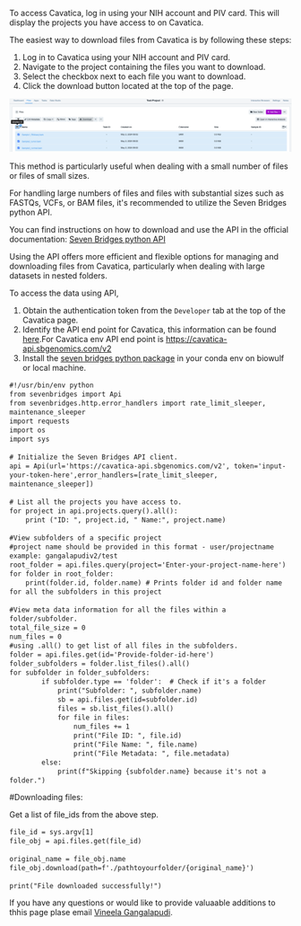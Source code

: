 To access Cavatica, log in using your NIH account and PIV card. This will display the projects you have access to on Cavatica.

The easiest way to download files from Cavatica is by following these steps:

1. Log in to Cavatica using your NIH account and PIV card.
2. Navigate to the project containing the files you want to download.
3. Select the checkbox next to each file you want to download.
4. Click the download button located at the top of the page.

![Image title](../images/Cavatica_web_download.png)

This method is particularly useful when dealing with a small number of files or files of small sizes.

For handling large numbers of files and files with substantial sizes such as FASTQs, VCFs, or BAM files, it's recommended to utilize the Seven Bridges python API.

You can find instructions on how to download and use the API in the official documentation: [Seven Bridges python API](https://sevenbridges-python.readthedocs.io/en/latest/)

Using the API offers more efficient and flexible options for managing and downloading files from Cavatica, particularly when dealing with large datasets in nested folders.

To access the data using API,

1. Obtain the authentication token from the `Developer` tab at the top of the Cavatica page.
2. Identify the API end point for Cavatica, this information can be found [here](https://sevenbridges-python.readthedocs.io/en/latest/quickstart.html#authentication-and-configuration).For Cavatica env API end point is https://cavatica-api.sbgenomics.com/v2
3. Install the [seven bridges python package](https://sevenbridges-python.readthedocs.io/en/latest/installation.html) in your conda env on biowulf or local machine.
   

```
#!/usr/bin/env python
from sevenbridges import Api
from sevenbridges.http.error_handlers import rate_limit_sleeper, maintenance_sleeper
import requests
import os
import sys

# Initialize the Seven Bridges API client.
api = Api(url='https://cavatica-api.sbgenomics.com/v2', token='input-your-token-here',error_handlers=[rate_limit_sleeper, maintenance_sleeper])

# List all the projects you have access to.
for project in api.projects.query().all():
    print ("ID: ", project.id, " Name:", project.name)

#View subfolders of a specific project
#project name should be provided in this format - user/projectname example: gangalapudiv2/test
root_folder = api.files.query(project='Enter-your-project-name-here') 
for folder in root_folder:
    print(folder.id, folder.name) # Prints folder id and folder name for all the subfolders in this project

#View meta data information for all the files within a folder/subfolder.
total_file_size = 0
num_files = 0
#using .all() to get list of all files in the subfolders.
folder = api.files.get(id='Provide-folder-id-here')
folder_subfolders = folder.list_files().all()
for subfolder in folder_subfolders:
        if subfolder.type == 'folder':  # Check if it's a folder
            print("Subfolder: ", subfolder.name)
            sb = api.files.get(id=subfolder.id)
            files = sb.list_files().all()
            for file in files:
                num_files += 1
                print("File ID: ", file.id)
                print("File Name: ", file.name)
                print("File Metadata: ", file.metadata)
        else:
            print(f"Skipping {subfolder.name} because it's not a folder.")

```

#Downloading files:

Get a list of file_ids from the above step. 

```
file_id = sys.argv[1]
file_obj = api.files.get(file_id)

original_name = file_obj.name
file_obj.download(path=f'./pathtoyourfolder/{original_name}')

print("File downloaded successfully!")
```

If you have any questions or would like to provide valuaable additions to thhis page plase email [Vineela Gangalapudi](mailto:vineela.gangalapudi@nih.gov).






